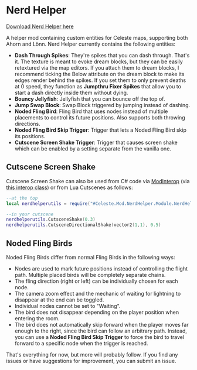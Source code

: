 Nerd Helper
===========

[Download Nerd Helper here](https://gamebanana.com/mods/338413)

A helper mod containing custom entities for Celeste maps, supporting both Ahorn and Lönn. Nerd Helper currently contains the following entities:

* **Dash Through Spikes**: They're spikes that you can dash through. That's it. The texture is meant to evoke dream blocks, but they can be easily retextured via the map editors. If you attach them to dream blocks, I recommend ticking the Below attribute on the dream block to make its edges render behind the spikes. If you set them to only prevent deaths at 0 speed, they function as **Jumpthru Fixer Spikes** that allow you to start a dash directly inside them without dying.
* **Bouncy Jellyfish**: Jellyfish that you can bounce off the top of.
* **Jump Swap Block**: Swap Block triggered by jumping instead of dashing.
* **Noded Fling Bird**: Fling Bird that uses nodes instead of multiple placements to control its future positions. Also supports both throwing directions.
* **Noded Fling Bird Skip Trigger**: Trigger that lets a Noded Fling Bird skip its positions.
* **Cutscene Screen Shake Trigger**: Trigger that causes screen shake which can be enabled by a setting separate from the vanilla one.

## Cutscene Screen Shake
Cutscene Screen Shake can also be used from C# code via [ModInterop](https://github.com/EverestAPI/Resources/wiki/Cross-Mod-Functionality#modinterop) (via [this interop class](https://github.com/Kalobi/NerdHelper/blob/master/Code/Module/NerdHelperInterop.cs)) or from Lua Cutscenes as follows:
```lua
--at the top
local nerdhelperutils = require("#Celeste.Mod.NerdHelper.Module.NerdHelperInterop")

--in your cutscene
nerdhelperutils.CutsceneShake(0.3)
nerdhelperutils.CutsceneDirectionalShake(vector2(1,1), 0.5)
```

## Noded Fling Birds
Noded Fling Birds differ from normal Fling Birds in the following ways:
* Nodes are used to mark future positions instead of controlling the flight path. Multiple placed birds will be completely separate chains.
* The fling direction (right or left) can be individually chosen for each node.
* The camera zoom effect and the mechanic of waiting for lightning to disappear at the end can be toggled.
* Individual nodes cannot be set to "Waiting".
* The bird does not disappear depending on the player position when entering the room.
* The bird does not automatically skip forward when the player moves far enough to the right, since the bird can follow an arbitrary path. Instead, you can use a **Noded Fling Bird Skip Trigger** to force the bird to travel forward to a specific node when the trigger is reached.

That's everything for now, but more will probably follow. If you find any issues or have suggestions for improvement, you can submit an issue.
